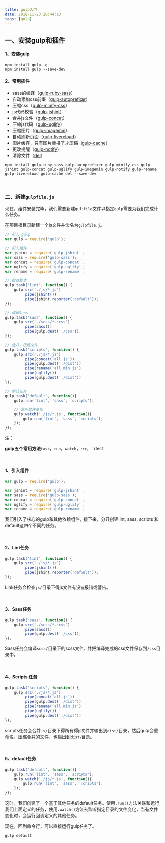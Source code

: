 ```yaml
---
title: gulp入门
date: 2018-11-23 20:44:13
tags: [gulp]
---
```


## 一、安装gulp和插件

#### 1、安装gulp

```shell
npm install gulp -g
npm install gulp --save-dev
```

<!--more-->

#### 2、常用插件

- sass的编译（[gulp-ruby-sass](https://github.com/sindresorhus/gulp-ruby-sass)）
- 自动添加css前缀（[gulp-autoprefixer](https://github.com/Metrime/gulp-autoprefixer)）
- 压缩css（[gulp-minify-css](https://github.com/jonathanepollack/gulp-minify-css)）
- js代码校验（[gulp-jshint](https://github.com/spenceralger/gulp-jshint)）
- 合并js文件（[gulp-concat](https://github.com/wearefractal/gulp-concat)）
- 压缩js代码（[gulp-uglify](https://github.com/terinjokes/gulp-uglify)）
- 压缩图片（[gulp-imagemin](https://github.com/sindresorhus/gulp-imagemin)）
- 自动刷新页面（[gulp-livereload](https://github.com/vohof/gulp-livereload)）
- 图片缓存，只有图片替换了才压缩（[gulp-cache](https://github.com/jgable/gulp-cache)）
- 更改提醒（[gulp-notify](https://github.com/mikaelbr/gulp-notify)）
- 清除文件（[del](https://www.npmjs.org/package/del)）

```shell
npm install gulp-ruby-sass gulp-autoprefixer gulp-minify-css gulp-jshint gulp-concat gulp-uglify gulp-imagemin gulp-notify gulp-rename gulp-livereload gulp-cache del --save-dev
```

<br/>

### 二、新建`gulpfile.js`

现在，组件安装完毕，我们需要新建`gulpfile`文件以指定`gulp`需要为我们完成什么任务。

在项目根目录新建一个js文件并命名为`gulpfile.j`。

```javascript
// 引入 gulp
var gulp = require('gulp'); 

// 引入组件
var jshint = require('gulp-jshint');
var sass = require('gulp-sass');
var concat = require('gulp-concat');
var uglify = require('gulp-uglify');
var rename = require('gulp-rename');

// 检查脚本
gulp.task('lint', function() {
    gulp.src('./js/*.js')
        .pipe(jshint())
        .pipe(jshint.reporter('default'));
});

// 编译Sass
gulp.task('sass', function() {
    gulp.src('./scss/*.scss')
        .pipe(sass())
        .pipe(gulp.dest('./css'));
});

// 合并，压缩文件
gulp.task('scripts', function() {
    gulp.src('./js/*.js')
        .pipe(concat('all.js'))
        .pipe(gulp.dest('./dist'))
        .pipe(rename('all.min.js'))
        .pipe(uglify())
        .pipe(gulp.dest('./dist'));
});

// 默认任务
gulp.task('default', function(){
    gulp.run('lint', 'sass', 'scripts');

    // 监听文件变化
    gulp.watch('./js/*.js', function(){
        gulp.run('lint', 'sass', 'scripts');
    });
});
```

注：

**gulp五个常用方法**`task`，`run`，`watch`，`src`，``dest`

<br/>

#### 1、引入组件

```javascript
var gulp = require('gulp'); 

var jshint = require('gulp-jshint');
var sass = require('gulp-sass');
var concat = require('gulp-concat');
var uglify = require('gulp-uglify');
var rename = require('gulp-rename');
```

我们引入了核心的gulp和其他依赖组件，接下来，分开创建lint, sass, scripts 和 default这四个不同的任务。 

<br/>

#### 2、Lint任务

```javascript
gulp.task('lint', function() {
    gulp.src('./js/*.js')
        .pipe(jshint())
        .pipe(jshint.reporter('default'));
});
```

Link任务会检查`js/`目录下得js文件有没有报错或警告。 

<br/>

#### 3、Sass任务

```javascript
gulp.task('sass', function() {
    gulp.src('./scss/*.scss')
        .pipe(sass())
        .pipe(gulp.dest('./css'));
});
```

Sass任务会编译`scss/`目录下的scss文件，并把编译完成的css文件保存到`/css`目录中。 

<br/>

#### 4、Scripts 任务

```javascript
gulp.task('scripts', function() {
    gulp.src('./js/*.js')
        .pipe(concat('all.js'))
        .pipe(gulp.dest('./dist'))
        .pipe(rename('all.min.js'))
        .pipe(uglify())
        .pipe(gulp.dest('./dist'));
});
```

scripts任务会合并`js/`目录下得所有得js文件并输出到`dist/`目录，然后gulp会重命名、压缩合并的文件，也输出到`dist/`目录。 

<br/>

#### 5、default任务

```javascript
gulp.task('default', function(){
    gulp.run('lint', 'sass', 'scripts');
    gulp.watch('./js/*.js', function(){
        gulp.run('lint', 'sass', 'scripts');
    });
});
```

这时，我们创建了一个基于其他任务的default任务。使用`.run()`方法关联和运行我们上面定义的任务，使用`.watch()`方法去监听指定目录的文件变化，当有文件变化时，会运行回调定义的其他任务。

现在，回到命令行，可以直接运行gulp任务了。

```shell
gulp default
```

<br/>